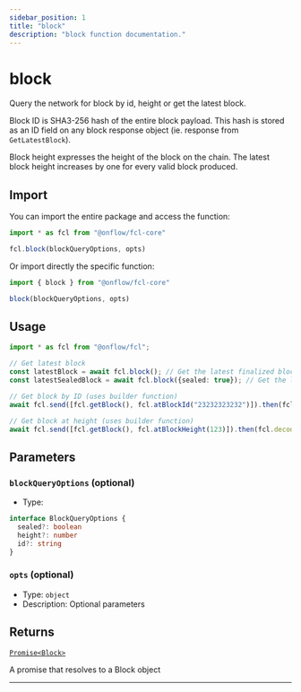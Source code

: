 ```yaml
---
sidebar_position: 1
title: "block"
description: "block function documentation."
---
```


<!-- THIS DOCUMENT IS AUTO-GENERATED FROM [onflow/fcl-core/../sdk/src/block/block.ts](https://github.com/onflow/fcl-js/tree/master/packages/fcl-core/../sdk/src/block/block.ts). DO NOT EDIT MANUALLY -->

# block

Query the network for block by id, height or get the latest block.

Block ID is SHA3-256 hash of the entire block payload. This hash is stored as an ID field on any block response object (ie. response from `GetLatestBlock`).

Block height expresses the height of the block on the chain. The latest block height increases by one for every valid block produced.

## Import

You can import the entire package and access the function:

```typescript
import * as fcl from "@onflow/fcl-core"

fcl.block(blockQueryOptions, opts)
```

Or import directly the specific function:

```typescript
import { block } from "@onflow/fcl-core"

block(blockQueryOptions, opts)
```

## Usage

```typescript
import * as fcl from "@onflow/fcl";

// Get latest block
const latestBlock = await fcl.block(); // Get the latest finalized block
const latestSealedBlock = await fcl.block({sealed: true}); // Get the latest sealed block

// Get block by ID (uses builder function)
await fcl.send([fcl.getBlock(), fcl.atBlockId("23232323232")]).then(fcl.decode);

// Get block at height (uses builder function)
await fcl.send([fcl.getBlock(), fcl.atBlockHeight(123)]).then(fcl.decode)
```

## Parameters

### `blockQueryOptions` (optional)


- Type: 
```typescript
interface BlockQueryOptions {
  sealed?: boolean
  height?: number
  id?: string
}
```

### `opts` (optional)


- Type: `object`
- Description: Optional parameters


## Returns

[`Promise<Block>`](../types#block)


A promise that resolves to a Block object

---